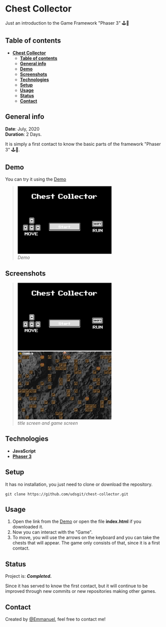 # **Chest Collector**

Just an introduction to the Game Framework "Phaser 3" 🕹️👾

## **Table of contents**

- [**Chest Collector**](#chest-collector)
  - [**Table of contents**](#table-of-contents)
  - [**General info**](#general-info)
  - [**Demo**](#demo)
  - [**Screenshots**](#screenshots)
  - [**Technologies**](#technologies)
  - [**Setup**](#setup)
  - [**Usage**](#usage)
  - [**Status**](#status)
  - [**Contact**](#contact)

## **General info**

**Date**: July, 2020  
**Duration**: 2 Days.

It is simply a first contact to know the basic parts of the framework "Phaser 3" 🕹️👾.

## **Demo**

You can try it using the [Demo](https://udsgit.github.io/chest-collector)

> <img src="assets/images/readme/demo.gif" width="300"/><br> 
> <i>Demo</i>

## **Screenshots**

> <img src="assets/images/readme/title.jpg" width="300"/>
> <img src="assets/images/readme/game.jpg" width="300"/><br>
> <i>title screen and game screen</i>

## **Technologies**

- **JavaScript**&nbsp;&nbsp;
- [**Phaser 3**](https://phaser.io/)

## **Setup**

It has no installation, you just need to clone or download the repository.

```console
git clone https://github.com/udsgit/chest-collector.git
```

## **Usage**

1. Open the link from the [Demo](https://udsgit.github.io/chest-collector) or open the file **index.html** if you downloaded it.
2. Now you can interact with the "Game".
3. To move, you will use the arrows on the keyboard and you can take the chests that will appear. The game only consists of that, since it is a first contact.

## **Status**

Project is: **_Completed._**

Since it has served to know the first contact, but it will continue to be improved through new commits or new repositories making other games.

## **Contact**

Created by [@Emmanuel](https://www.linkedin.com/in/emagleza/), feel free to contact me!
